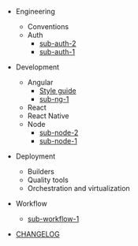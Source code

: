 - Engineering
    - Conventions
    - Auth
        - [sub-auth-2](engineering/auth/sub-auth-2.md)
        - [sub-auth-1](engineering/auth/sub-auth-1.md)

- Development
    - Angular
        - [Style guide](development/angular/style-guide.md)
        - [sub-ng-1](development/angular/sub-ng-1.md)
    - React
    - React Native
    - Node 
        - [sub-node-2](development/node/sub-node-2.md)
        - [sub-node-1](development/node/sub-node-1.md)

- Deployment
    - Builders
    - Quality tools
    - Orchestration and virtualization


- Workflow
    - [sub-workflow-1](workflow/sub-workflow-1.md)

- [CHANGELOG](CHANGELOG.md)
